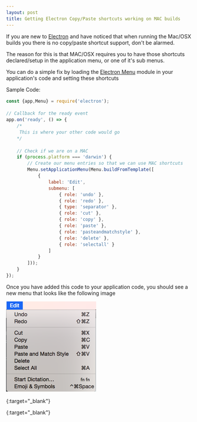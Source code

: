 ```yaml
---
layout: post
title: Getting Electron Copy/Paste shortcuts working on MAC builds
---
```


If you are new to [Electron][electron] and have noticed that when running the Mac/OSX builds you there is no copy/paste shortcut support, don't be alarmed.

The reason for this is that MAC/OSX requires you to have those shortcuts declared/setup in the application menu, or one of it's sub menus.

You can do a simple fix by loading the [Electron Menu][electron_menu] module in your application's code and setting these shortcuts

Sample Code:
```javascript
const {app,Menu} = require('electron');

// Callback for the ready event
app.on('ready', () => {
    /*
     This is where your other code would go
    */

	// Check if we are on a MAC
	if (process.platform === 'darwin') {
		// Create our menu entries so that we can use MAC shortcuts
		Menu.setApplicationMenu(Menu.buildFromTemplate([
			{
				label: 'Edit',
				submenu: [
					{ role: 'undo' },
					{ role: 'redo' },
					{ type: 'separator' },
					{ role: 'cut' },
					{ role: 'copy' },
					{ role: 'paste' },
					{ role: 'pasteandmatchstyle' },
					{ role: 'delete' },
					{ role: 'selectall' }
				]
			}
		]));
	}
});
```

Once you have added this code to your application code, you should see a new menu that looks like the following image

![Screenshot](/public/img/electron-shortcuts.png)

[electron]: http://electron.atom.io/
{:target="_blank"}

[electron_menu]: https://github.com/electron/electron/blob/master/docs/api/menu.md
{:target="_blank"}
